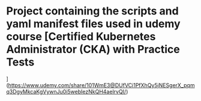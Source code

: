 # Project containing the scripts and yaml manifest files used in udemy course [Certified Kubernetes Administrator (CKA) with Practice Tests
](https://www.udemy.com/share/101WmE3@DUfVCi1PfXhQy5jNESgerX_pqmq3DgyMkcaKgVywnJu0i5webIezNkQH4aelrvQI/)
